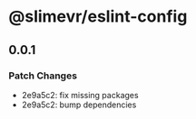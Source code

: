# @slimevr/eslint-config

## 0.0.1

### Patch Changes

- 2e9a5c2: fix missing packages
- 2e9a5c2: bump dependencies
